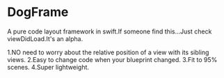# DogFrame
A pure code layout framework in swift.If someone find this...Just check viewDidLoad.It's an alpha. 

1.NO need to worry about the relative position of a view with its sibling views.
2.Easy to change code when your blueprint changed.
3.Fit to 95% scenes.
4.Super lightweight.
